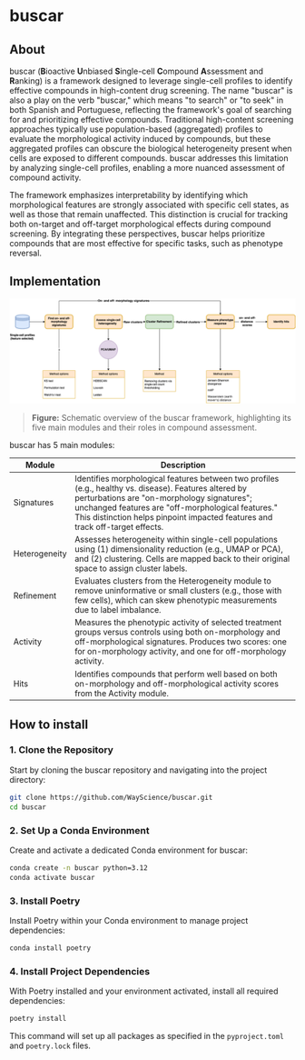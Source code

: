 # buscar

## About

buscar (**B**ioactive **U**nbiased **S**ingle-cell **C**ompound **A**ssessment and **R**anking) is a framework designed to leverage single-cell profiles to identify effective compounds in high-content drug screening.
The name "buscar" is also a play on the verb "buscar," which means "to search" or "to seek" in both Spanish and Portuguese, reflecting the framework's goal of searching for and prioritizing effective compounds.
Traditional high-content screening approaches typically use population-based (aggregated) profiles to evaluate the morphological activity induced by compounds, but these aggregated profiles can obscure the biological heterogeneity present when cells are exposed to different compounds.
buscar addresses this limitation by analyzing single-cell profiles, enabling a more nuanced assessment of compound activity.

The framework emphasizes interpretability by identifying which morphological features are strongly associated with specific cell states, as well as those that remain unaffected.
This distinction is crucial for tracking both on-target and off-target morphological effects during compound screening.
By integrating these perspectives, buscar helps prioritize compounds that are most effective for specific tasks, such as phenotype reversal.

## Implementation
![buscar-framework](./media/buscar-framework.png)
> **Figure:** Schematic overview of the buscar framework, highlighting its five main modules and their roles in compound assessment.

buscar has 5 main modules:

| Module        | Description                                                                                                                                                                                                                                                                                |
| ------------- | ------------------------------------------------------------------------------------------------------------------------------------------------------------------------------------------------------------------------------------------------------------------------------------------ |
| Signatures    | Identifies morphological features between two profiles (e.g., healthy vs. disease). Features altered by perturbations are "on-morphology signatures"; unchanged features are "off-morphological features." This distinction helps pinpoint impacted features and track off-target effects. |
| Heterogeneity | Assesses heterogeneity within single-cell populations using (1) dimensionality reduction (e.g., UMAP or PCA), and (2) clustering. Cells are mapped back to their original space to assign cluster labels.                                                                                  |
| Refinement    | Evaluates clusters from the Heterogeneity module to remove uninformative or small clusters (e.g., those with few cells), which can skew phenotypic measurements due to label imbalance.                                                                                                    |
| Activity      | Measures the phenotypic activity of selected treatment groups versus controls using both on-morphology and off-morphological signatures. Produces two scores: one for on-morphology activity, and one for off-morphology activity.                                                         |
| Hits          | Identifies compounds that perform well based on both on-morphology and off-morphological activity scores from the Activity module.                                                                                                                                                         |

## How to install

### 1. Clone the Repository

Start by cloning the buscar repository and navigating into the project directory:

```bash
git clone https://github.com/WayScience/buscar.git
cd buscar
```

### 2. Set Up a Conda Environment

Create and activate a dedicated Conda environment for buscar:

```bash
conda create -n buscar python=3.12
conda activate buscar
```

### 3. Install Poetry

Install Poetry within your Conda environment to manage project dependencies:

```bash
conda install poetry
```

### 4. Install Project Dependencies

With Poetry installed and your environment activated, install all required dependencies:

```bash
poetry install
```

This command will set up all packages as specified in the `pyproject.toml` and `poetry.lock` files.
